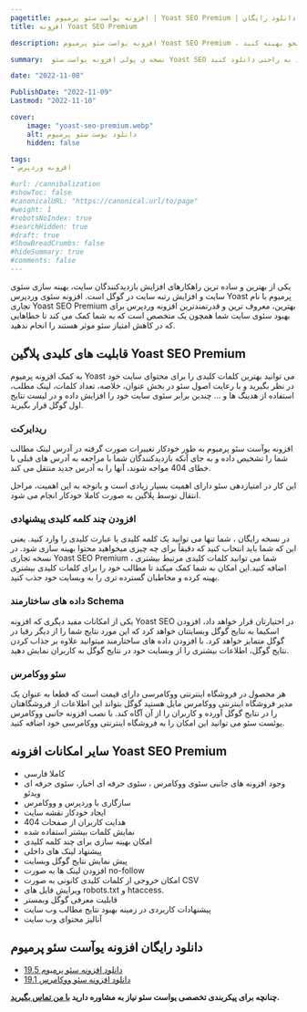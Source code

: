 ```yaml
---
pagetitle: افزونه یواست سئو پرمیوم | Yoast SEO Premium | دانلود رایگان
title: افزونه Yoast SEO Premium

description: افزونه یواست سئو پرمیوم Yoast SEO Premium ، با دانلود رایگان این افزونه میتوانید سایت وردپرس یا ووکامرس خود را برای گوگل یا سایر موتور های جستجو بهینه کنید.

summary:  نسخه ی پولی افزونه یواست سئو Yoast SEO به عنوان برترین افزونه سئو سیستم مدیریت محتوای وردپرس شناخته میشه که تصمیم گرفتم نسخه ی جدید آن را برای شما عزیزان تهیه و منتشر کنم تا بتوانید به راحتی دانلود کنید.

date: "2022-11-08"

PublishDate: "2022-11-09"
Lastmod: "2022-11-10"

cover:
    image: "yoast-seo-premium.webp"
    alt: دانلود یوست سئو پرمیوم
    hidden: false

tags:
- افزونه وردپرس

#url: /cannibalization
#showToc: false
#canonicalURL: "https://canonical.url/to/page"
#weight: 1
#robotsNoIndex: true
#searchHidden: true
#draft: true
#ShowBreadCrumbs: false
#hideSummary: true
#comments: false
---
```



یکی از بهترین و ساده ترین راهکارهای افزایش بازدیدکنندگان سایت، بهینه سازی سئوی سایت و افزایش رتبه سایت در گوگل است. افزونه سئوی وردپرس Yoast پرمیوم با نام تجاری Yoast SEO Premium بهترین، معروف ترین و قدرتمندترین افزونه وردپرس برای بهبود سئوی سایت شما همچون یک متخصص است که به شما کمک می کند تا خطاهایی که در کاهش امتیاز سئو موثر هستند را انجام ندهید.


## قابلیت های کلیدی پلاگین Yoast SEO Premium

به کمک افزونه پرمیوم Yoast می توانید بهترین کلمات کلیدی را برای محتوای سایت خود در نظر بگیرید و با رعایت اصول سئو در بخش عنوان، خلاصه، تعداد کلمات، لینک مطلب، استفاده از هدینگ ها و ... چندین برابر سئوی سایت خود را افزایش داده و در لیست نتایج اول گوگل قرار بگیرید.

### ریدایرکت

افزونه یوآست سئو پرمیوم به طور خودکار تغییرات صورت گرفته در آدرس لینک مطالب شما را تشخیص داده و به جای آنکه بازدیدکنندگان شما با مراجعه به آدرس های قبلی با خطای 404 مواجه شوند، آنها را به آدرس جدید منتقل می کند.

این کار در امتیازدهی سئو دارای اهمیت بسیار زیادی است و باتوجه به این اهمیت، مراحل انتقال توسط پلاگین به صورت کاملا خودکار انجام می شود. 


### افزودن چند کلمه کلیدی پیشنهادی

در نسخه رایگان ، شما تنها می توانید یک کلمه کلیدی یا عبارت کلیدی را وارد کنید. یعنی این که شما باید انتخاب کنید که دقیقاً برای چه چیزی میخواهید محتوا بهینه سازی شود. در نسخه تجاری Yoast SEO Premium ، شما می توانید کلمات کلیدی مرتبط بیشتری اضافه کنید.این امکان به شما کمک میکند تا مطالب خود را برای کلمات کلیدی بیشتری بهینه کرده و مخاطبان گسترده تری را به وبسایت خود جذب کنید.

### داده های ساختارمند Schema

یکی از امکانات مفید دیگری که افزونه Yoast SEO در اختیارتان قرار خواهد داد، افزودن اسکیما به نتایج گوگل وبسایتتان خواهد کرد که این مورد نتایج شما را از دیگر رقبا در گوگل متمایز خواهد کرد. با افزودن داده های ساختارمند میتوانید علاوه بر جذاب کردن نتایج گوگل، اطلاعات بیشتری را از وبسایت خود در نتایج گوگل به کاربران نمایش دهید.

### سئو ووکامرس

هر محصول در فروشگاه اینترنتی ووکامرسی دارای قیمت است که قطعا به عنوان یک مدیر فروشگاه اینترنتی ووکامرس مایل هستید گوگل بتواند این اطلاعات از فروشگاهتان را در نتایج گوگل آورده و کاربران را از آن آگاه کند. با نصب افزونه جانبی ووکامرس یوئست سئو می توانید این امکان را به فروشگاه اینترنتی ووکامرسی خود اضافه کنید.


## سایر امکانات افزونه Yoast SEO Premium 

- کاملا فارسی
- وجود افزونه های جانبی سئوی ووکامرس ، سئوی حرفه ای اخبار، سئوی حرفه ای ویدئو
- سازگاری با وردپرس و ووکامرس
- ایجاد خودکار نقشه سایت
- هدایت کاربران از صفحات 404
- نمایش کلمات بیشتر استفاده شده
- امکان بهینه سازی برای چند کلمه کلیدی
- پیشنهاد لینک های داخلی
- پیش نمایش نتایج گوگل وبسایت
- افزودن لینک ها به صورت no-follow
- امکان خروجی از کلمات کلیدی کانونی به صورت CSV
- ویرایش فایل های robots.txt و htaccess.
- قابلیت معرفی گوگل وبمستر
- پیشنهادات کاربردی در زمینه بهبود نتایج مطالب وب سایت
- آنالیز محتوای وب سایت

## دانلود رایگان افزونه یوآست سئو پرمیوم

- [دانلود افزونه سئو  پرمیوم 19.5](#)
- [دانلود افزونه سئو ووکامرس  19.1](#)



**چنانچه برای پیکربندی تخصصی یواست سئو نیاز به مشاوره دارید [با من تماس بگیرید](/fa/contact/).**


